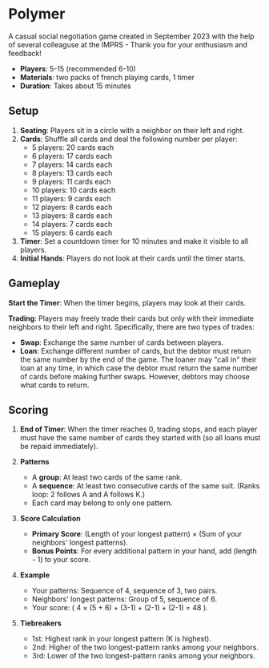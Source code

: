 # Polymer

<!-- begin-content-flag -->

A casual social negotiation game created in September 2023 with the help of several colleaguse at the IMPRS - Thank you for your enthusiasm and feedback!

- **Players**: 5-15 (recommended 6-10)
- **Materials**: two packs of french playing cards, 1 timer
- **Duration**: Takes about 15 minutes

## **Setup**
1. **Seating**: Players sit in a circle with a neighbor on their left and right.
2. **Cards**: Shuffle all cards and deal the following number per player:
   - 5 players: 20 cards each
   - 6 players: 17 cards each
   - 7 players: 14 cards each
   - 8 players: 13 cards each
   - 9 players: 11 cards each
   - 10 players: 10 cards each
   - 11 players: 9 cards each
   - 12 players: 8 cards each
   - 13 players: 8 cards each
   - 14 players: 7 cards each
   - 15 players: 6 cards each
3. **Timer**: Set a countdown timer for 10 minutes and make it visible to all players.
4. **Initial Hands**: Players do not look at their cards until the timer starts.

## **Gameplay**

**Start the Timer**: When the timer begins, players may look at their cards.

**Trading**: Players may freely trade their cards but only with their immediate neighbors to their left and right. Specifically, there are two types of trades:
- **Swap**: Exchange the same number of cards between players.
- **Loan**: Exchange different number of cards, but the debtor must return the same number by the end of the game. The loaner may "call in" their loan at any time, in which case the debtor must return the same number of cards before making further swaps. However, debtors may choose what cards to return.

## **Scoring**
1. **End of Timer**: When the timer reaches 0, trading stops, and each player must have the same number of cards they started with (so all loans must be repaid immediately).

2. **Patterns**
   - A **group**: At least two cards of the same rank.
   - A **sequence**: At least two consecutive cards of the same suit. (Ranks loop: 2 follows A and A follows K.)
   - Each card may belong to only one pattern.

3. **Score Calculation**
   - **Primary Score**: (Length of your longest pattern) × (Sum of your neighbors' longest patterns).
   - **Bonus Points**: For every additional pattern in your hand, add (length - 1) to your score.

4. **Example**
   - Your patterns: Sequence of 4, sequence of 3, two pairs.
   - Neighbors' longest patterns: Group of 5, sequence of 6.
   - Your score: \( 4 × (5 + 6) + (3-1) + (2-1) + (2-1) = 48 \).

5. **Tiebreakers**
   - 1st: Highest rank in your longest pattern (K is highest).
   - 2nd: Higher of the two longest-pattern ranks among your neighbors.
   - 3rd: Lower of the two longest-pattern ranks among your neighbors.

<!-- end-content-flag -->
